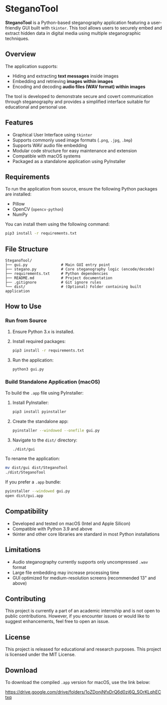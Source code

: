 # SteganoTool

**SteganoTool** is a Python-based steganography application featuring a user-friendly GUI built with `tkinter`. This tool allows users to securely embed and extract hidden data in digital media using multiple steganographic techniques.

## Overview

The application supports:

- Hiding and extracting **text messages** inside images
- Embedding and retrieving **images within images**
- Encoding and decoding **audio files (WAV format) within images**

The tool is developed to demonstrate secure and covert communication through steganography and provides a simplified interface suitable for educational and personal use.

## Features

- Graphical User Interface using `tkinter`
- Supports commonly used image formats (`.png`, `.jpg`, `.bmp`)
- Supports WAV audio file embedding
- Modular code structure for easy maintenance and extension
- Compatible with macOS systems
- Packaged as a standalone application using PyInstaller

## Requirements

To run the application from source, ensure the following Python packages are installed:

- Pillow
- OpenCV (`opencv-python`)
- NumPy

You can install them using the following command:

```bash
pip3 install -r requirements.txt
```

## File Structure

```
SteganoTool/
├── gui.py               # Main GUI entry point
├── stegano.py           # Core steganography logic (encode/decode)
├── requirements.txt     # Python dependencies
├── README.md            # Project documentation
├── .gitignore           # Git ignore rules
└── dist/                # (Optional) Folder containing built application
```

## How to Use

### Run from Source

1. Ensure Python 3.x is installed.
2. Install required packages:

    ```bash
    pip3 install -r requirements.txt
    ```

3. Run the application:

    ```bash
    python3 gui.py
    ```

### Build Standalone Application (macOS)

To build the `.app` file using PyInstaller:

1. Install PyInstaller:

    ```bash
    pip3 install pyinstaller
    ```

2. Create the standalone app:

    ```bash
    pyinstaller --windowed --onefile gui.py
    ```

3. Navigate to the `dist/` directory:

    ```bash
    ./dist/gui
    ```

To rename the application:

```bash
mv dist/gui dist/SteganoTool
./dist/SteganoTool
```

If you prefer a `.app` bundle:

```bash
pyinstaller --windowed gui.py
open dist/gui.app
```

## Compatibility

- Developed and tested on macOS (Intel and Apple Silicon)
- Compatible with Python 3.9 and above
- tkinter and other core libraries are standard in most Python installations

## Limitations

- Audio steganography currently supports only uncompressed `.wav` format
- Large file embedding may increase processing time
- GUI optimized for medium-resolution screens (recommended 13" and above)

## Contributing

This project is currently a part of an academic internship and is not open to public contributions. However, if you encounter issues or would like to suggest enhancements, feel free to open an issue.

## License

This project is released for educational and research purposes. This project is licensed under the MIT License.

## Download

To download the compiled `.app` version for macOS, use the link below:  

https://drive.google.com/drive/folders/1oZDonjNfxDrQ6d0zj6Q_SOrKLqhECtxq






